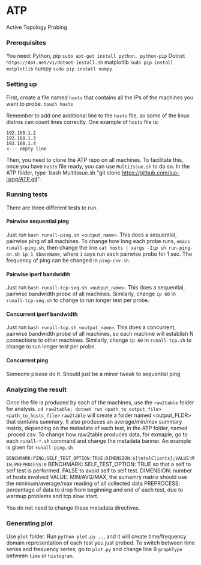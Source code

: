 # ATP
Active Topology Probing

### Prerequisites
You need:
Python, pip `sudo apt-get install python, python-pip`
Dotnet `https://dot.net/v1/dotnet-install.sh`
matplotlib `sudo pip install matplotlib`
numpy `sudo pip install numpy`

### Setting up 
First, create a file named `hosts` that contains all the IPs of the machines you want to probe.
`touch hosts`

Remember to add one additional line to the `hosts` file, so some of the linux distros can count lines correctly.
One example of `hosts` file is:

````
192.168.1.2
192.168.1.3
192.168.1.4
<--- empty line  
````

Then, you need to clone the ATP repo on all machines. To facilitate this, once you have `hosts` file ready, you can use `MultiIssue.sh` to do so.
In the ATP folder, type `bash MultiIssue.sh "git clone https://github.com/luo-liang/ATP.git".

### Running tests
There are three different tests to run.

#### Pairwise sequential ping
Just run `bash runall-ping.sh <output_name>`. This does a sequential, pairwise ping of all machines. To change how long each probe runs, 
`emacs runall-ping.sh`, then change the line `cat hosts | xargs -Iip sh run-ping-on.sh ip 1 $baseName`, where `1` says run each pairwise probe for 1 sec. The frequency of ping can be changed in `ping-csv.sh`.

#### Pairwise iperf bandwidth
Just run `bash runall-tcp-seq.sh <output_name>`. This does a sequential, pairwise bandwidth probe of all machines. Similarly, change `ip 60` in 
`runall-tcp-seq.sh` to change to run longer test per probe.

#### Concurrent iperf bandwidth
Just run `bash runall-tcp.sh <output_name>`. This does a concurrent, pairwise bandwidth probe of all machines, so each machine will establish N
connections to other machines. Similarly, change `ip 60` in `runall-tcp.sh` to change to run longer test per probe.

#### Concurrent ping
Someone please do it. Should just be a minor tweak to sequential ping


### Analyzing the result
Once the <output> file is produced by each of the machines, use the `raw2table` folder for analysis. 
`cd raw2table; dotnet run <path_to_output_file> <path_to_hosts_file>`
`raw2table` will create a folder named <output_FLDR> that contains summary. It also produces an average/min/max summary matrix, depending on the metadata of 
each test, in the ATP folder, named <output>.proced.csv. To change how raw2table produces data, for exmaple, go to each `runall-*.sh` command
and change the metadata banner. An example is given for `runall-ping.sh`

`BENCHMARK:PING;SELF_TEST_OPTION:TRUE;DIMENSION:${totalClients};VALUE:MIN;PREPROCESS:0`
BENCHMARK:<name of benchmark>
SELF_TEST_OPTION: TRUE so that a self to self test is performed. FALSE to avoid self to self test.
DIMENSION: number of hosts involved
VALUE: MIN/AVG/MAX, the sumamry matrix should use the minimum/average/max reading of all collected data
PREPROCESS: percentage of data to drop from beginning and end of each test, due to warmup problems and tcp slow start.

You do not need to change these metadata directives.

### Generating plot
Use `plot` folder. 
Run `python plot.py ..`, and it will create time/frequency domain representation of each test you just probed. To switch between time series
and frequency series, go to `plot.py` and change line 9 `graphType` between `time` or `histogram`.
